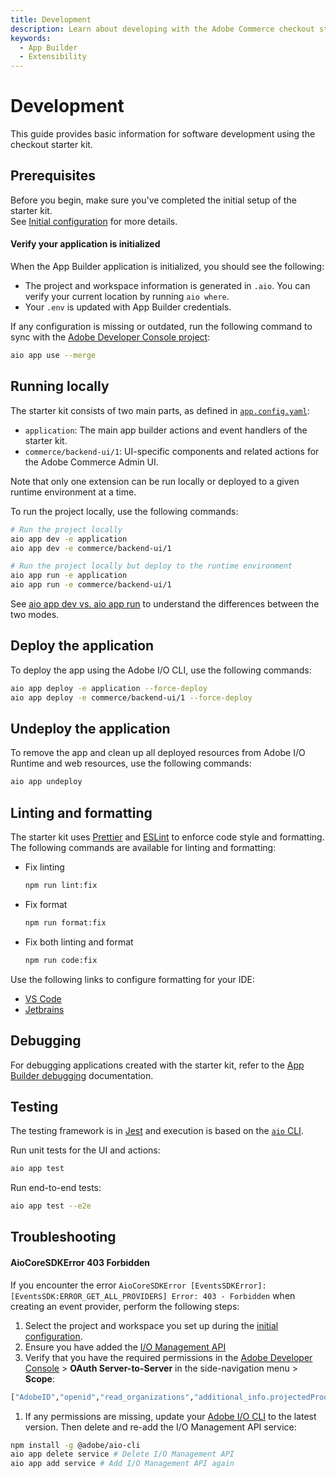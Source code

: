 ```yaml
---
title: Development
description: Learn about developing with the Adobe Commerce checkout starter kit.
keywords:
  - App Builder
  - Extensibility
---
```


# Development

This guide provides basic information for software development using the checkout starter kit.

## Prerequisites

Before you begin, make sure you've completed the initial setup of the starter kit.  
See [Initial configuration](./getting-started.md) for more details.

#### Verify your application is initialized

When the App Builder application is initialized, you should see the following:

- The project and workspace information is generated in `.aio`. You can verify your current location by running `aio where`.
- Your `.env` is updated with App Builder credentials.

If any configuration is missing or outdated, run the following command to sync with the [Adobe Developer Console project](https://developer.adobe.com/console):

```bash
aio app use --merge
```

## Running locally

The starter kit consists of two main parts, as defined in [`app.config.yaml`](https://github.com/adobe/commerce-checkout-starter-kit/blob/main/app.config.yaml):

- `application`: The main app builder actions and event handlers of the starter kit.
- `commerce/backend-ui/1`: UI-specific components and related actions for the Adobe Commerce Admin UI.

Note that only one extension can be run locally or deployed to a given runtime environment at a time.

To run the project locally, use the following commands:

```bash
# Run the project locally
aio app dev -e application
aio app dev -e commerce/backend-ui/1

# Run the project locally but deploy to the runtime environment
aio app run -e application
aio app run -e commerce/backend-ui/1
```

See [aio app dev vs. aio app run](https://developer.adobe.com/app-builder/docs/guides/development/#aio-app-dev-vs-aio-app-run) to understand the differences between the two modes.

## Deploy the application

To deploy the app using the Adobe I/O CLI, use the following commands:

```bash
aio app deploy -e application --force-deploy
aio app deploy -e commerce/backend-ui/1 --force-deploy
```

## Undeploy the application

To remove the app and clean up all deployed resources from Adobe I/O Runtime and web resources, use the following commands:

```bash
aio app undeploy
```

## Linting and formatting

The starter kit uses [Prettier](https://prettier.io) and [ESLint](https://eslint.org) to enforce code style and formatting. The following commands are available for linting and formatting:

- Fix linting

  ```bash
  npm run lint:fix
  ```

- Fix format

  ```bash
  npm run format:fix
  ```

- Fix both linting and format

  ```bash
  npm run code:fix
  ```

Use the following links to configure formatting for your IDE:

- [VS Code](https://marketplace.visualstudio.com/items?itemName=esbenp.prettier-vscode)
- [Jetbrains](https://blog.jetbrains.com/webstorm/2016/08/using-external-tools/)

## Debugging

For debugging applications created with the starter kit, refer to the [App Builder debugging](https://developer.adobe.com/app-builder/docs/guides/development/#debugging) documentation.

## Testing

The testing framework is in [Jest](https://jestjs.io) and execution is based on the [`aio` CLI](https://developer.adobe.com/app-builder/docs/guides/runtime_guides/tools/cli-install).

Run unit tests for the UI and actions:

```bash
aio app test
```

Run end-to-end tests:

```bash
aio app test --e2e
```

## Troubleshooting

#### AioCoreSDKError 403 Forbidden

If you encounter the error `AioCoreSDKError [EventsSDKError]: [EventsSDK:ERROR_GET_ALL_PROVIDERS] Error: 403 - Forbidden` when creating an event provider, perform the following steps:

1. Select the project and workspace you set up during the [initial configuration](./getting-started.md#initial-configuration).
1. Ensure you have added the [I/O Management API](./getting-started.md#initial-configuration)
1. Verify that you have the required permissions in the [Adobe Developer Console](https://developer.adobe.com/console) > **OAuth Server-to-Server** in the side-navigation menu > **Scope**:

  ```bash
  ["AdobeID","openid","read_organizations","additional_info.projectedProductContext","additional_info.roles","adobeio_api","read_client_secret","manage_client_secrets","event_receiver_api"]
  ```

1. If any permissions are missing, update your [Adobe I/O CLI](https://developer.adobe.com/app-builder/docs/guides/runtime_guides/tools/cli-install) to the latest version. Then delete and re-add the I/O Management API service:

  ```bash
  npm install -g @adobe/aio-cli
  aio app delete service # Delete I/O Management API
  aio app add service # Add I/O Management API again
  ```

